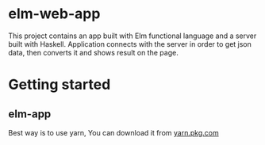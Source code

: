 # elm-web-app
This project contains an app built with Elm functional language and a server built with Haskell.
Application connects with the server in order to get json data, then converts it and shows result on the page.


# Getting started

## elm-app

Best way is to use yarn, You can download it from [yarn.pkg.com](https://yarnpkg.com/lang/en/)  

